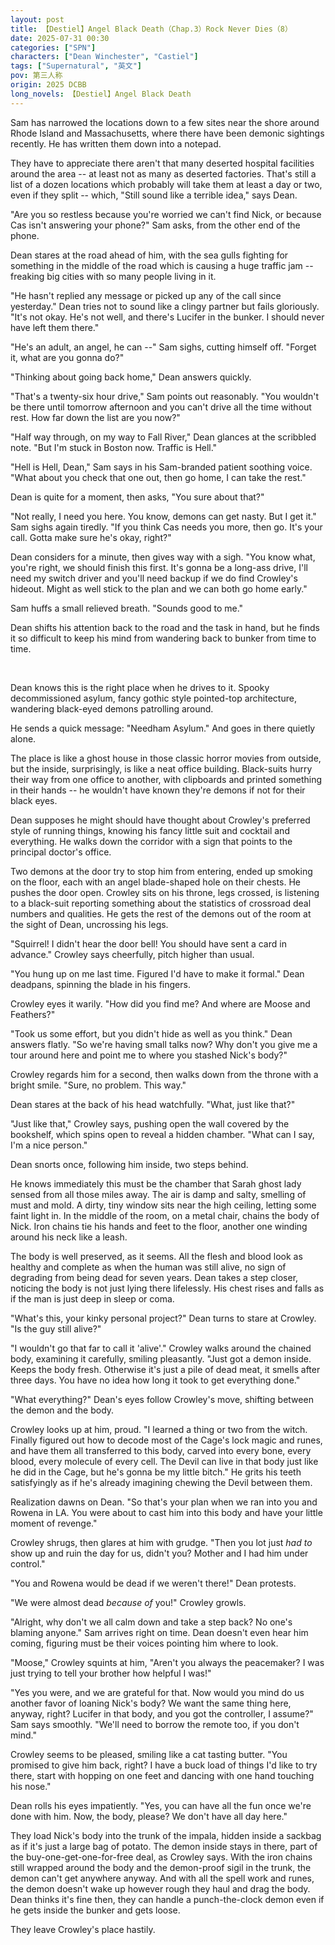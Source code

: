 ```yaml
---
layout: post
title: 【Destiel】Angel Black Death（Chap.3）Rock Never Dies（8）
date: 2025-07-31 00:30
categories: ["SPN"]
characters: ["Dean Winchester", "Castiel"]
tags: ["Supernatural", "英文"]
pov: 第三人称
origin: 2025 DCBB
long_novels: 【Destiel】Angel Black Death
---
```


Sam has narrowed the locations down to a few sites near the shore around Rhode Island and Massachusetts, where there have been demonic sightings recently. He has written them down into a notepad.

They have to appreciate there aren't that many deserted hospital facilities around the area -- at least not as many as deserted factories. That's still a list of a dozen locations which probably will take them at least a day or two, even if they split -- which, "Still sound like a terrible idea," says Dean.

"Are you so restless because you're worried we can't find Nick, or because Cas isn't answering your phone?" Sam asks, from the other end of the phone.

Dean stares at the road ahead of him, with the sea gulls fighting for something in the middle of the road which is causing a huge traffic jam -- freaking big cities with so many people living in it.

"He hasn't replied any message or picked up any of the call since yesterday." Dean tries not to sound like a clingy partner but fails gloriously. "It's not okay. He's not well, and there's Lucifer in the bunker. I should never have left them there."

"He's an adult, an angel, he can --" Sam sighs, cutting himself off. "Forget it, what are you gonna do?"

"Thinking about going back home," Dean answers quickly.

"That's a twenty-six hour drive," Sam points out reasonably. "You wouldn't be there until tomorrow afternoon and you can't drive all the time without rest. How far down the list are you now?"

"Half way through, on my way to Fall River," Dean glances at the scribbled note. "But I'm stuck in Boston now. Traffic is Hell."

"Hell is Hell, Dean," Sam says in his Sam-branded patient soothing voice. "What about you check that one out, then go home, I can take the rest."

Dean is quite for a moment, then asks, "You sure about that?"

"Not really, I need you here. You know, demons can get nasty. But I get it." Sam sighs again tiredly. "If you think Cas needs you more, then go. It's your call. Gotta make sure he's okay, right?"

Dean considers for a minute, then gives way with a sigh. "You know what, you're right, we should finish this first. It's gonna be a long-ass drive, I'll need my switch driver and you'll need backup if we do find Crowley's hideout. Might as well stick to the plan and we can both go home early."

Sam huffs a small relieved breath. "Sounds good to me."

Dean shifts his attention back to the road and the task in hand, but he finds it so difficult to keep his mind from wandering back to bunker from time to time.

<br>

Dean knows this is the right place when he drives to it. Spooky decommissioned asylum, fancy gothic style pointed-top architecture, wandering black-eyed demons patrolling around.

He sends a quick message: "Needham Asylum." And goes in there quietly alone.

The place is like a ghost house in those classic horror movies from outside, but the inside, surprisingly, is like a neat office building. Black-suits hurry their way from one office to another, with clipboards and printed something in their hands -- he wouldn't have known they're demons if not for their black eyes.

Dean supposes he might should have thought about Crowley's preferred style of running things, knowing his fancy little suit and cocktail and everything. He walks down the corridor with a sign that points to the principal doctor's office.

Two demons at the door try to stop him from entering, ended up smoking on the floor, each with an angel blade-shaped hole on their chests. He pushes the door open. Crowley sits on his throne, legs crossed, is listening to a black-suit reporting something about the statistics of crossroad deal numbers and qualities. He gets the rest of the demons out of the room at the sight of Dean, uncrossing his legs.

"Squirrel! I didn't hear the door bell! You should have sent a card in advance." Crowley says cheerfully, pitch higher than usual.

"You hung up on me last time. Figured I'd have to make it formal." Dean deadpans, spinning the blade in his fingers.

Crowley eyes it warily. "How did you find me? And where are Moose and Feathers?"

"Took us some effort, but you didn't hide as well as you think." Dean answers flatly. "So we're having small talks now? Why don't you give me a tour around here and point me to where you stashed Nick's body?"

Crowley regards him for a second, then walks down from the throne with a bright smile. "Sure, no problem. This way."

Dean stares at the back of his head watchfully. "What, just like that?"

"Just like that," Crowley says, pushing open the wall covered by the bookshelf, which spins open to reveal a hidden chamber. "What can I say, I'm a nice person."

Dean snorts once, following him inside, two steps behind.

He knows immediately this must be the chamber that Sarah ghost lady sensed from all those miles away. The air is damp and salty, smelling of must and mold. A dirty, tiny window sits near the high ceiling, letting some faint light in. In the middle of the room, on a metal chair, chains the body of Nick. Iron chains tie his hands and feet to the floor, another one winding around his neck like a leash.

The body is well preserved, as it seems. All the flesh and blood look as healthy and complete as when the human was still alive, no sign of degrading from being dead for seven years. Dean takes a step closer, noticing the body is not just lying there lifelessly. His chest rises and falls as if the man is just deep in sleep or coma.

"What's this, your kinky personal project?" Dean turns to stare at Crowley. "Is the guy still alive?"

"I wouldn't go that far to call it 'alive'." Crowley walks around the chained body, examining it carefully, smiling pleasantly. "Just got a demon inside. Keeps the body fresh. Otherwise it's just a pile of dead meat, it smells after three days. You have no idea how long it took to get everything done."

"What everything?" Dean's eyes follow Crowley's move, shifting between the demon and the body.

Crowley looks up at him, proud. "I learned a thing or two from the witch. Finally figured out how to decode most of the Cage's lock magic and runes, and have them all transferred to this body, carved into every bone, every blood, every molecule of every cell. The Devil can live in that body just like he did in the Cage, but he's gonna be my little bitch." He grits his teeth satisfyingly as if he's already imagining chewing the Devil between them.

Realization dawns on Dean. "So that's your plan when we ran into you and Rowena in LA. You were about to cast him into this body and have your little moment of revenge."

Crowley shrugs, then glares at him with grudge. "Then you lot just *had to* show up and ruin the day for us, didn't you? Mother and I had him under control."

"You and Rowena would be dead if we weren't there!" Dean protests.

"We were almost dead *because of* you!" Crowley growls.

"Alright, why don't we all calm down and take a step back? No one's blaming anyone." Sam arrives right on time. Dean doesn't even hear him coming, figuring must be their voices pointing him where to look.

"Moose," Crowley squints at him, "Aren't you always the peacemaker? I was just trying to tell your brother how helpful I was!"

"Yes you were, and we are grateful for that. Now would you mind do us another favor of loaning Nick's body? We want the same thing here, anyway, right? Lucifer in that body, and you got the controller, I assume?" Sam says smoothly. "We'll need to borrow the remote too, if you don't mind."

Crowley seems to be pleased, smiling like a cat tasting butter. "You promised to give him back, right? I have a buck load of things I'd like to try there, start with hopping on one feet and dancing with one hand touching his nose."

Dean rolls his eyes impatiently. "Yes, you can have all the fun once we're done with him. Now, the body, please? We don't have all day here."

They load Nick's body into the trunk of the impala, hidden inside a sackbag as if it's just a large bag of potato. The demon inside stays in there, part of the buy-one-get-one-for-free deal, as Crowley says. With the iron chains still wrapped around the body and the demon-proof sigil in the trunk, the demon can't get anywhere anyway. And with all the spell work and runes, the demon doesn't wake up however rough they haul and drag the body. Dean thinks it's fine then, they can handle a punch-the-clock demon even if he gets inside the bunker and gets loose.

They leave Crowley's place hastily.

